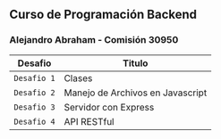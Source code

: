 ## Curso de Programación Backend
### Alejandro Abraham - Comisión 30950

| Desafio       | Titulo                               |
| ------------- | ------------------------------------ |
| `Desafio 1`   | Clases                               |
| `Desafio 2`   | Manejo de Archivos en Javascript     |
| `Desafio 3`   | Servidor con Express                 |
| `Desafio 4`   | API RESTful                          |